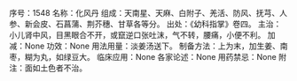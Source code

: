 序号：1548
名称：化风丹
组成：天南星、天麻、白附子、羌活、防风、抚芎、人参、新会皮、石菖蒲、荆芥穗、甘草各等分。
出处：《幼科指掌》卷四。
主治：小儿肾中风，目黑眼合不开，或竄逆口张吐沫，气不转，腰痛，小便不利。
加减：None
功效：None
用法用量：淡姜汤送下。
制备方法：上为末，加生姜、南枣，糊为丸，如绿豆大。
临床应用：None
各家论述：None
用药禁忌：None
附注：面如土色者不治。
